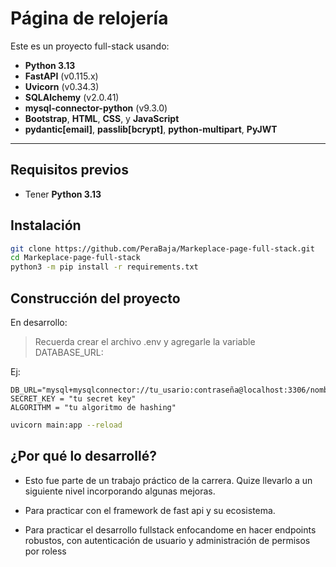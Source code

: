 
# Página de relojería

Este es un proyecto full-stack usando:

- **Python 3.13**
- **FastAPI** (v0.115.x)
- **Uvicorn** (v0.34.3)
- **SQLAlchemy** (v2.0.41)
- **mysql-connector-python** (v9.3.0)
- **Bootstrap**, **HTML**, **CSS**, y **JavaScript**
- **pydantic[email]**, **passlib[bcrypt]**, **python-multipart**, **PyJWT**

---

## Requisitos previos

- Tener **Python 3.13**


## Instalación
```bash
git clone https://github.com/PeraBaja/Markeplace-page-full-stack.git
cd Markeplace-page-full-stack
python3 -m pip install -r requirements.txt
```
## Construcción del proyecto

En desarrollo:

> Recuerda crear el archivo .env y agregarle la variable DATABASE_URL:

Ej:
```.env
DB_URL="mysql+mysqlconnector://tu_usario:contraseña@localhost:3306/nombre_bd"
SECRET_KEY = "tu secret key"
ALGORITHM = "tu algoritmo de hashing"
```

```bash
uvicorn main:app --reload
```

## ¿Por qué lo desarrollé?

- Esto fue parte de un trabajo práctico de la carrera. Quize llevarlo a un siguiente nivel incorporando algunas mejoras.

- Para practicar con el framework de fast api y su ecosistema.

- Para practicar el desarrollo fullstack
enfocandome en hacer endpoints robustos, con autenticación de usuario y administración de permisos por roless